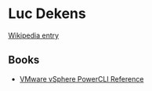# Luc Dekens

[Wikipedia entry](https://en.wikipedia.org/wiki/Luc_Dekens)

## Books

- [VMware vSphere PowerCLI Reference](VMware_vSphere_PowerCLI_Reference-_Automating_vSphere_Administration.md)
